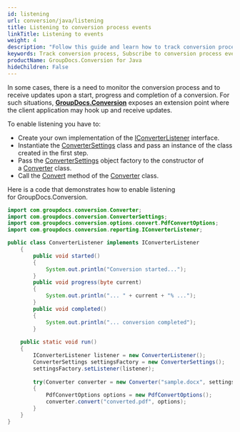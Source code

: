 ```yaml
---
id: listening
url: conversion/java/listening
title: Listening to conversion process events
linkTitle: Listening to events
weight: 4
description: "Follow this guide and learn how to track conversion process by subscribing to specific events of GroupDocs.Conversion for Java API."
keywords: Track conversion process, Subscribe to conversion process events
productName: GroupDocs.Conversion for Java
hideChildren: False
---
```

In some cases, there is a need to monitor the conversion process and to receive updates upon a start, progress and completion of a conversion. For such situations, [**GroupDocs.Conversion**](https://products.groupdocs.com/conversion/java) exposes an extension point where the client application may hook up and receive updates. 

To enable listening you have to:

*   Create your own implementation of the [IConverterListener](https://reference.groupdocs.com/conversion/java/com.groupdocs.conversion.reporting/IConverterListener) interface.
*   Instantiate the [ConverterSettings](https://reference.groupdocs.com/conversion/java/com.groupdocs.conversion/ConverterSettings) class and pass an instance of the class created in the first step.
*   Pass the [ConverterSettings](https://reference.groupdocs.com/conversion/java/com.groupdocs.conversion/ConverterSettings) object factory to the constructor of a [Converter](https://reference.groupdocs.com/conversion/java/com.groupdocs.conversion/Converter) class.
*   Call the [Convert](https://reference.groupdocs.com/java/conversion/com.groupdocs.conversion/Converter#convert(java.lang.String,%20com.groupdocs.conversion.options.convert.ConvertOptions)) method of the [Converter](https://reference.groupdocs.com/conversion/java/com.groupdocs.conversion/Converter) class.

Here is a code that demonstrates how to enable listening for GroupDocs.Conversion.

```java
import com.groupdocs.conversion.Converter;
import com.groupdocs.conversion.ConverterSettings;
import com.groupdocs.conversion.options.convert.PdfConvertOptions;
import com.groupdocs.conversion.reporting.IConverterListener;

public class ConverterListener implements IConverterListener
	{
	    public void started()
	    {
	        System.out.println("Conversion started...");
	    }
	    public void progress(byte current)
	    {
	        System.out.println("... " + current + "% ...");
	    }
	    public void completed()
	    {
	        System.out.println("... conversion completed");
	    }
	
    public static void run()
    {              
        IConverterListener listener = new ConverterListener();        
        ConverterSettings settingsFactory = new ConverterSettings();
        settingsFactory.setListener(listener); 
                
        try(Converter converter = new Converter("sample.docx", settingsFactory))
        {
            PdfConvertOptions options = new PdfConvertOptions();
            converter.convert("converted.pdf", options);
        } 
    }
}
```
